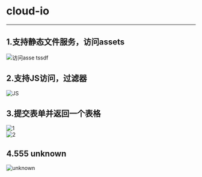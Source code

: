 # cloud-io
_______________________________________________________
## 1.支持静态文件服务，访问assets</br>
![访问asse tssdf ](https://github.com/15331185/cloudgo-inout/tree/master/result/7.png) </br>
## 2.支持JS访问，过滤器</br>
![JS](https://github.com/15331185/cloudgo-inout/tree/master/result/3.png) </br>
## 3.提交表单并返回一个表格</br>
![1](https://github.com/15331185/cloudgo-inout/tree/master/result/1.png) </br>
![2](https://github.com/15331185/cloudgo-inout/tree/master/result/2.png) </br>
## 4.555 unknown</br>
![unknown](https://github.com/15331185/cloudgo-inout/tree/master/result/6.png) </br>
